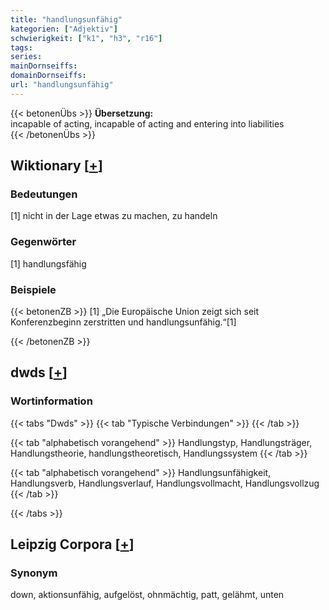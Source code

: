 ```yaml
---
title: "handlungsunfähig"
kategorien: ["Adjektiv"]
schwierigkeit: ["k1", "h3", "r16"]
tags:
series:
mainDornseiffs:
domainDornseiffs:
url: "handlungsunfähig"
---
```


{{< betonenÜbs >}}
**Übersetzung:**  
incapable of acting, incapable of acting and entering into liabilities  
{{< /betonenÜbs >}}

## Wiktionary [[+](https://de.wiktionary.org/wiki/handlungsunfähig)]

### Bedeutungen
[1] nicht in der Lage etwas zu machen, zu handeln  

### Gegenwörter
[1] handlungsfähig  

### Beispiele
{{< betonenZB >}}
[1] „Die Europäische Union zeigt sich seit Konferenzbeginn zerstritten und handlungsunfähig.“[1]  

{{< /betonenZB >}}


## dwds [[+](https://www.dwds.de/wb/handlungsunfähig)]

### Wortinformation
{{< tabs "Dwds" >}}
{{< tab "Typische Verbindungen" >}}
{{< /tab >}}

{{< tab "alphabetisch vorangehend" >}}
Handlungstyp, Handlungsträger, Handlungstheorie, handlungstheoretisch, Handlungssystem
{{< /tab >}}

{{< tab "alphabetisch vorangehend" >}}
Handlungsunfähigkeit, Handlungsverb, Handlungsverlauf, Handlungsvollmacht, Handlungsvollzug
{{< /tab >}}

{{< /tabs >}}

## Leipzig Corpora [[+](https://corpora.uni-leipzig.de/en/res?word=handlungsunfähig&corpusId=deu_newscrawl-public_2018)]


### Synonym
down, aktionsunfähig, aufgelöst, ohnmächtig, patt, gelähmt, unten

